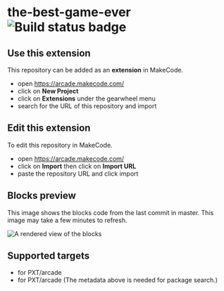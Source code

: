 # the-best-game-ever ![Build status badge](https://github.com/spanker33594/the-best-game-ever/workflows/MakeCode/badge.svg)



## Use this extension

This repository can be added as an **extension** in MakeCode.

* open https://arcade.makecode.com/
* click on **New Project**
* click on **Extensions** under the gearwheel menu
* search for the URL of this repository and import

## Edit this extension

To edit this repository in MakeCode.

* open https://arcade.makecode.com/
* click on **Import** then click on **Import URL**
* paste the repository URL and click import

## Blocks preview

This image shows the blocks code from the last commit in master.
This image may take a few minutes to refresh.

![A rendered view of the blocks](https://github.com/spanker33594/the-best-game-ever/raw/master/.makecode/blocks.png)

## Supported targets

* for PXT/arcade
* for PXT/arcade
(The metadata above is needed for package search.)

